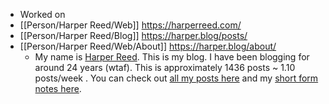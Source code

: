 - Worked on
- [[Person/Harper Reed/Web]] https://harperreed.com/
- [[Person/Harper Reed/Blog]] https://harper.blog/posts/
- [[Person/Harper Reed/Web/About]] https://harper.blog/about/
	- My name is [Harper Reed](mailto:harper@modest.com). This is my blog. I have been blogging for around 24 years (wtaf). This is approximately 1436 posts ~ 1.10 posts/week . You can check out [all my posts here](https://harper.blog/posts) and my [short form notes here](https://harper.blog/notes/).